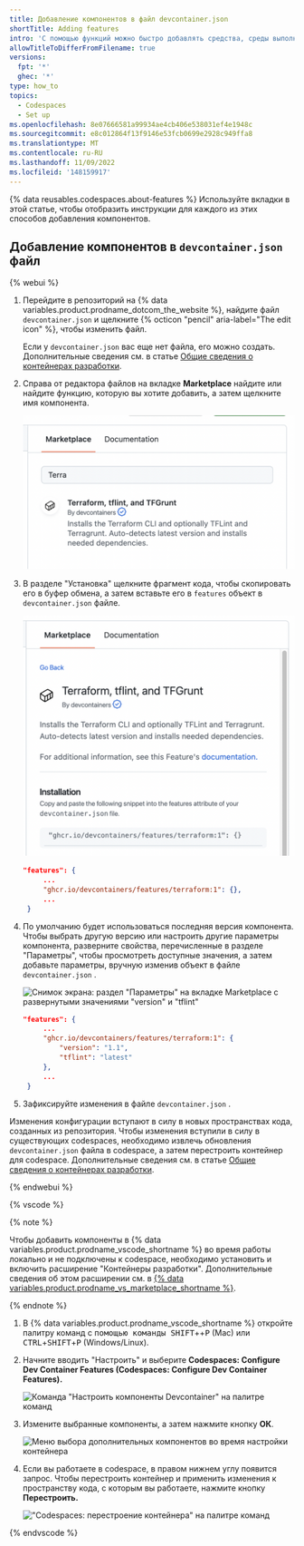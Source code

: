 ```yaml
---
title: Добавление компонентов в файл devcontainer.json
shortTitle: Adding features
intro: 'С помощью функций можно быстро добавлять средства, среды выполнения или библиотеки в конфигурацию контейнера разработки.'
allowTitleToDifferFromFilename: true
versions:
  fpt: '*'
  ghec: '*'
type: how_to
topics:
  - Codespaces
  - Set up
ms.openlocfilehash: 8e07666581a99934ae4cb406e538031ef4e1948c
ms.sourcegitcommit: e8c012864f13f9146e53fcb0699e2928c949ffa8
ms.translationtype: MT
ms.contentlocale: ru-RU
ms.lasthandoff: 11/09/2022
ms.locfileid: '148159917'
---
```

{% data reusables.codespaces.about-features %} Используйте вкладки в этой статье, чтобы отобразить инструкции для каждого из этих способов добавления компонентов.

## Добавление компонентов в `devcontainer.json` файл

{% webui %}

1. Перейдите в репозиторий на {% data variables.product.prodname_dotcom_the_website %}, найдите файл `devcontainer.json` и щелкните {% octicon "pencil" aria-label="The edit icon" %}, чтобы изменить файл.
   
   Если у `devcontainer.json` вас еще нет файла, его можно создать. Дополнительные сведения см. в статье [Общие сведения о контейнерах разработки](/codespaces/setting-up-your-project-for-codespaces/introduction-to-dev-containers#creating-a-custom-dev-container-configuration).
1. Справа от редактора файлов на вкладке **Marketplace** найдите или найдите функцию, которую вы хотите добавить, а затем щелкните имя компонента.

   ![Снимок экрана: функция Terraform на вкладке Marketplace с "Terra" в строке поиска](/assets/images/help/codespaces/feature-marketplace.png)
3. В разделе "Установка" щелкните фрагмент кода, чтобы скопировать его в буфер обмена, а затем вставьте его в `features` объект в `devcontainer.json` файле.

   ![Снимок экрана: блок кода в разделе "Установка" на вкладке Marketplace](/assets/images/help/codespaces/feature-installation-code.png)

   ```JSON
   "features": {
        ...
        "ghcr.io/devcontainers/features/terraform:1": {},
        ...
    }
    ```
1. По умолчанию будет использоваться последняя версия компонента. Чтобы выбрать другую версию или настроить другие параметры компонента, разверните свойства, перечисленные в разделе "Параметры", чтобы просмотреть доступные значения, а затем добавьте параметры, вручную изменив объект в файле `devcontainer.json` .

   ![Снимок экрана: раздел "Параметры" на вкладке Marketplace с развернутыми значениями "version" и "tflint"](/assets/images/help/codespaces/feature-options.png)

   ```JSON
   "features": {
        ...
        "ghcr.io/devcontainers/features/terraform:1": {
            "version": "1.1",
            "tflint": "latest"
        },
        ...
    }
    ```
1. Зафиксируйте изменения в файле `devcontainer.json` .

Изменения конфигурации вступают в силу в новых пространствах кода, созданных из репозитория. Чтобы изменения вступили в силу в существующих codespaces, необходимо извлечь обновления `devcontainer.json` файла в codespace, а затем перестроить контейнер для codespace. Дополнительные сведения см. в статье [Общие сведения о контейнерах разработки](/codespaces/setting-up-your-project-for-codespaces/introduction-to-dev-containers#applying-configuration-changes-to-a-codespace).

{% endwebui %}

{% vscode %}

{% note %}

Чтобы добавить компоненты в {% data variables.product.prodname_vscode_shortname %} во время работы локально и не подключены к codespace, необходимо установить и включить расширение "Контейнеры разработки". Дополнительные сведения об этом расширении см. в [{% data variables.product.prodname_vs_marketplace_shortname %}](https://marketplace.visualstudio.com/items?itemName=ms-vscode-remote.remote-containers).

{% endnote %}

1. В {% data variables.product.prodname_vscode_shortname %} откройте палитру команд с <kbd>помощью команды SHIFT</kbd>+<kbd></kbd>+<kbd>P</kbd> (Mac) или <kbd>CTRL</kbd>+<kbd>SHIFT</kbd>+<kbd>P</kbd> (Windows/Linux).
2. Начните вводить "Настроить" и выберите **Codespaces: Configure Dev Container Features (Codespaces: Configure Dev Container Features).**

   ![Команда "Настроить компоненты Devcontainer" на палитре команд](/assets/images/help/codespaces/codespaces-configure-features.png)

3. Измените выбранные компоненты, а затем нажмите кнопку **ОК**.

   ![Меню выбора дополнительных компонентов во время настройки контейнера](/assets/images/help/codespaces/select-additional-features.png)

4. Если вы работаете в codespace, в правом нижнем углу появится запрос. Чтобы перестроить контейнер и применить изменения к пространству кода, с которым вы работаете, нажмите кнопку **Перестроить.**

   !["Codespaces: перестроение контейнера" на палитре команд](/assets/images/help/codespaces/rebuild-prompt.png)

{% endvscode %}
